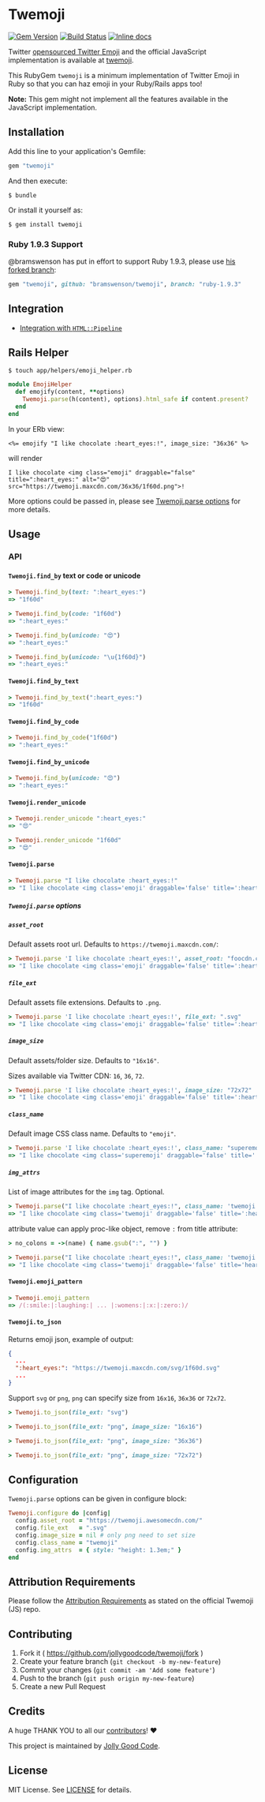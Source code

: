 # Twemoji

[![Gem Version](http://img.shields.io/gem/v/twemoji.svg)][gem]
[![Build Status](https://travis-ci.org/jollygoodcode/twemoji.svg)][travis]
[![Inline docs](http://inch-ci.org/github/jollygoodcode/twemoji.svg?branch=master)][inch-doc]

[gem]: https://rubygems.org/gems/twemoji
[travis]: https://travis-ci.org/jollygoodcode/twemoji
[inch-doc]: http://inch-ci.org/github/jollygoodcode/twemoji

Twitter [opensourced Twitter Emoji](http://twitter.github.io/twemoji/) and the official JavaScript implementation is available at [twemoji](https://github.com/twitter/twemoji).

This RubyGem `twemoji` is a minimum implementation of Twitter Emoji in Ruby so that you can haz emoji in your Ruby/Rails apps too!

__Note:__ This gem might not implement all the features available in the JavaScript implementation.

## Installation

Add this line to your application's Gemfile:

```ruby
gem "twemoji"
```

And then execute:

    $ bundle

Or install it yourself as:

    $ gem install twemoji

### Ruby 1.9.3 Support

@bramswenson has put in effort to support Ruby 1.9.3, please use [his forked branch](https://github.com/bramswenson/twemoji/tree/ruby-1.9.3):

```ruby
gem "twemoji", github: "bramswenson/twemoji", branch: "ruby-1.9.3"
```

## Integration

- [Integration with `HTML::Pipeline`](https://github.com/jollygoodcode/twemoji/wiki/Integrate-with-HTML%3A%3APipeline)

## Rails Helper

`$ touch app/helpers/emoji_helper.rb`

```ruby
module EmojiHelper
  def emojify(content, **options)
    Twemoji.parse(h(content), options).html_safe if content.present?
  end
end
```

In your ERb view:

```erb
<%= emojify "I like chocolate :heart_eyes:!", image_size: "36x36" %>
```

will render

```
I like chocolate <img class="emoji" draggable="false" title=":heart_eyes:" alt="😍" src="https://twemoji.maxcdn.com/36x36/1f60d.png">!
```

More options could be passed in, please see [Twemoji.parse options](https://github.com/jollygoodcode/twemoji#twemojiparse-options) for more details.

## Usage

### API

#### `Twemoji.find_by` text or code or unicode

```ruby
> Twemoji.find_by(text: ":heart_eyes:")
=> "1f60d"

> Twemoji.find_by(code: "1f60d")
=> ":heart_eyes:"

> Twemoji.find_by(unicode: "😍")
=> ":heart_eyes:"

> Twemoji.find_by(unicode: "\u{1f60d}")
=> ":heart_eyes:"
```

#### `Twemoji.find_by_text`

```ruby
> Twemoji.find_by_text(":heart_eyes:")
=> "1f60d"
```

#### `Twemoji.find_by_code`

```ruby
> Twemoji.find_by_code("1f60d")
=> ":heart_eyes:"
```

#### `Twemoji.find_by_unicode`

```ruby
> Twemoji.find_by(unicode: "😍")
=> ":heart_eyes:"
```

#### `Twemoji.render_unicode`

```ruby
> Twemoji.render_unicode ":heart_eyes:"
=> "😍"

> Twemoji.render_unicode "1f60d"
=> "😍"
```

#### `Twemoji.parse`

```ruby
> Twemoji.parse "I like chocolate :heart_eyes:!"
=> "I like chocolate <img class='emoji' draggable='false' title=':heart_eyes:' alt='😍' src='https://twemoji.maxcdn.com/16x16/1f60d.png'>!"
```

##### `Twemoji.parse` options

##### `asset_root`

Default assets root url. Defaults to `https://twemoji.maxcdn.com/`:

```ruby
> Twemoji.parse 'I like chocolate :heart_eyes:!', asset_root: "foocdn.com"
=> "I like chocolate <img class='emoji' draggable='false' title=':heart_eyes:' alt='😍' src='foocdn.com/16x16/1f60d.png'>!"
```

##### `file_ext`

Default assets file extensions. Defaults to `.png`.

```ruby
> Twemoji.parse 'I like chocolate :heart_eyes:!', file_ext: ".svg"
=> "I like chocolate <img class='emoji' draggable='false' title=':heart_eyes:' alt='😍' src='https://twemoji.maxcdn.com/svg/1f60d.svg'>!"
```

##### `image_size`

Default assets/folder size. Defaults to `"16x16"`.

Sizes available via Twitter CDN: `16`, `36`, `72`.

```ruby
> Twemoji.parse 'I like chocolate :heart_eyes:!', image_size: "72x72"
=> "I like chocolate <img class='emoji' draggable='false' title=':heart_eyes:' alt='😍' src='https://twemoji.maxcdn.com/72x72/1f60d.png'>!"
```

##### `class_name`

Default image CSS class name. Defaults to `"emoji"`.

```ruby
> Twemoji.parse 'I like chocolate :heart_eyes:!', class_name: "superemoji"
=> "I like chocolate <img class='superemoji' draggable='false' title=':heart_eyes:' alt='😍' src='https://twemoji.maxcdn.com/16x16/1f60d.png'>!"
```

##### `img_attrs`

List of image attributes for the `img` tag. Optional.

```ruby
> Twemoji.parse("I like chocolate :heart_eyes:!", class_name: 'twemoji', img_attrs: { style: "height: 1.3em;" })
=> "I like chocolate <img class='twemoji' draggable='false' title=':heart_eyes:' alt='😍' style='height: 1.3em;' src='https://twemoji.maxcdn.com/16x16/1f60d.png'>!"
```

attribute value can apply proc-like object, remove `:` from title attribute:

```ruby
> no_colons = ->(name) { name.gsub(":", "") }

> Twemoji.parse("I like chocolate :heart_eyes:!", class_name: 'twemoji', img_attrs: { title: no_colons })
=> "I like chocolate <img class='twemoji' draggable='false' title='heart_eyes' alt='😍' src='https://twemoji.maxcdn.com/16x16/1f60d.png'>!"
```

#### `Twemoji.emoji_pattern`

```ruby
> Twemoji.emoji_pattern
=> /(:smile:|:laughing:| ... |:womens:|:x:|:zero:)/
```

#### `Twemoji.to_json`

Returns emoji json, example of output:

```json
{
  ...
  ":heart_eyes:": "https://twemoji.maxcdn.com/svg/1f60d.svg"
  ...
}
```

Support `svg` or `png`, `png` can specify size from `16x16`, `36x36` or `72x72`.

```ruby
> Twemoji.to_json(file_ext: "svg")

> Twemoji.to_json(file_ext: "png", image_size: "16x16")

> Twemoji.to_json(file_ext: "png", image_size: "36x36")

> Twemoji.to_json(file_ext: "png", image_size: "72x72")
```

## Configuration

`Twemoji.parse` options can be given in configure block:

```ruby
Twemoji.configure do |config|
  config.asset_root = "https://twemoji.awesomecdn.com/"
  config.file_ext   = ".svg"
  config.image_size = nil # only png need to set size
  config.class_name = "twemoji"
  config.img_attrs  = { style: "height: 1.3em;" }
end
```

## Attribution Requirements

Please follow the [Attribution Requirements](https://github.com/twitter/twemoji#attribution-requirements) as stated on the official Twemoji (JS) repo.

## Contributing

1. Fork it ( https://github.com/jollygoodcode/twemoji/fork )
2. Create your feature branch (`git checkout -b my-new-feature`)
3. Commit your changes (`git commit -am 'Add some feature'`)
4. Push to the branch (`git push origin my-new-feature`)
5. Create a new Pull Request

## Credits

A huge THANK YOU to all our [contributors](https://github.com/jollygoodcode/twemoji/graphs/contributors)! :heart:

This project is maintained by [Jolly Good Code](http://www.jollygoodcode.com).

## License

MIT License. See [LICENSE](LICENSE) for details.
